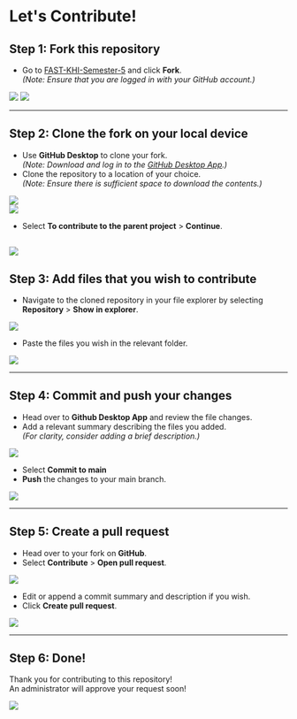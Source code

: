 # Let's Contribute!

## Step 1: Fork this repository
- Go to [FAST-KHI-Semester-5](https://github.com/MuxammilSidd/FAST-KHI-Semester-5) and click **Fork**.  
  *(Note: Ensure that you are logged in with your GitHub account.)*

<img src="https://github.com/MuxammilSidd/FAST-KHI-Assets/tree/main/contributing/forking01.png"></img>
<img src="https://github.com/MuxammilSidd/FAST-KHI-Assets/tree/main/contributing/forking02.png"></img>

---

## Step 2: Clone the fork on your local device
- Use **GitHub Desktop** to clone your fork.  
  *(Note: Download and log in to the [GitHub Desktop App](https://desktop.github.com/download/).)*
- Clone the repository to a location of your choice.  
  *(Note: Ensure there is sufficient space to download the contents.)*

<img src="https://github.com/MuxammilSidd/FAST-KHI-Assets/tree/main/contributing/cloning01.png"></img>  
<img src="https://github.com/MuxammilSidd/FAST-KHI-Assets/tree/main/contributing/cloning02.png"></img>
- Select **To contribute to the parent project** > **Continue**.

<img src="https://github.com/MuxammilSidd/FAST-KHI-Assets/tree/main/contributing/cloning03.png"></img>
---

## Step 3: Add files that you wish to contribute
- Navigate to the cloned repository in your file explorer by selecting **Repository** > **Show in explorer**.

<img src="https://github.com/MuxammilSidd/FAST-KHI-Assets/tree/main/contributing/navigate.png"></img>
- Paste the files you wish in the relevant folder.

<img src="https://github.com/MuxammilSidd/FAST-KHI-Assets/tree/main/contributing/addFile.png"></img>



---

## Step 4: Commit and push your changes
- Head over to **Github Desktop App** and review the file changes.
- Add a relevant summary describing the files you added.  
  *(For clarity, consider adding a brief description.)*

<img src="https://github.com/MuxammilSidd/FAST-KHI-Assets/tree/main/contributing/commit01.png"></img>
- Select **Commit to main**
- **Push** the changes to your main branch.

<img src="https://github.com/MuxammilSidd/FAST-KHI-Assets/tree/main/contributing/push.png"></img>

---

## Step 5: Create a pull request
- Head over to your fork on **GitHub**.  
- Select **Contribute** > **Open pull request**.

<img src="https://github.com/MuxammilSidd/FAST-KHI-Assets/tree/main/contributing/pullReq01.png"></img>

- Edit or append a commit summary and description if you wish.
- Click **Create pull request**.

<img src="https://github.com/MuxammilSidd/FAST-KHI-Assets/tree/main/contributing/pullReq02.png"></img>

---
## Step 6: Done!
Thank you for contributing to this repository!  
An administrator will approve your request soon!

<img src="https://github.com/MuxammilSidd/FAST-KHI-Assets/tree/main/contributing/pullReqConfirm.png"></img>
